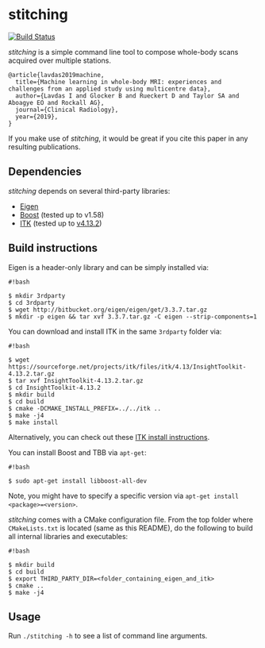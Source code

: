 # stitching

[![Build Status](https://travis-ci.org/biomedia-mira/stitching.svg?branch=master)](https://travis-ci.org/biomedia-mira/stitching)

*stitching* is a simple command line tool to compose whole-body scans acquired over multiple stations.

```
@article{lavdas2019machine,
  title={Machine learning in whole-body MRI: experiences and challenges from an applied study using multicentre data},
  author={Lavdas I and Glocker B and Rueckert D and Taylor SA and Aboagye EO and Rockall AG},
  journal={Clinical Radiology},
  year={2019},
}
```

If you make use of *stitching*, it would be great if you cite this paper in any resulting publications.

## Dependencies

*stitching* depends on several third-party libraries:

* [Eigen](eigen.tuxfamily.org)
* [Boost](http://www.boost.org/) (tested up to v1.58)
* [ITK](http://itk.org) (tested up to [v4.13.2](https://sourceforge.net/projects/itk/files/itk/4.13/InsightToolkit-4.13.2.tar.gz))

## Build instructions

Eigen is a header-only library and can be simply installed via:

```
#!bash

$ mkdir 3rdparty
$ cd 3rdparty
$ wget http://bitbucket.org/eigen/eigen/get/3.3.7.tar.gz
$ mkdir -p eigen && tar xvf 3.3.7.tar.gz -C eigen --strip-components=1
```

You can download and install ITK in the same `3rdparty` folder via:

```
#!bash

$ wget https://sourceforge.net/projects/itk/files/itk/4.13/InsightToolkit-4.13.2.tar.gz
$ tar xvf InsightToolkit-4.13.2.tar.gz
$ cd InsightToolkit-4.13.2
$ mkdir build
$ cd build
$ cmake -DCMAKE_INSTALL_PREFIX=../../itk ..
$ make -j4
$ make install
```

Alternatively, you can check out these [ITK install instructions](https://itk.org/Wiki/ITK/Getting_Started/Build/Linux).

You can install Boost and TBB via `apt-get`:

```
#!bash

$ sudo apt-get install libboost-all-dev
```

Note, you might have to specify a specific version via `apt-get install <package>=<version>`.

*stitching* comes with a CMake configuration file. From the top folder where `CMakeLists.txt` is located (same as this README), do the following to build all internal libraries and executables:

```
#!bash

$ mkdir build
$ cd build
$ export THIRD_PARTY_DIR=<folder_containing_eigen_and_itk>
$ cmake ..
$ make -j4

```

## Usage

Run `./stitching -h` to see a list of command line arguments.
